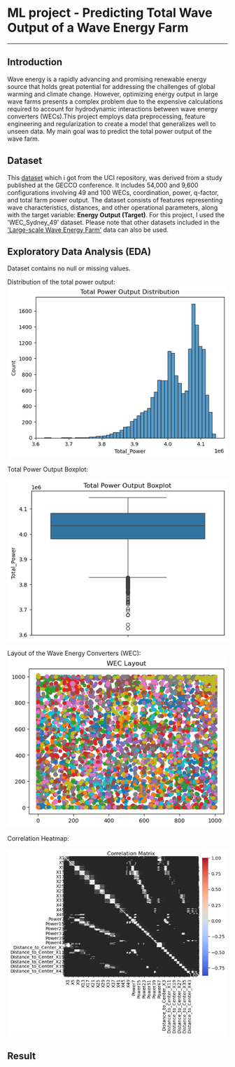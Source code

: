 # ML project - Predicting Total Wave Output of a Wave Energy Farm

---

## **Introduction**
Wave energy is a rapidly advancing and promising renewable energy source that holds great potential for addressing the challenges of global warming and climate change. However, optimizing energy output in large wave farms presents a complex problem due to the expensive calculations required to account for hydrodynamic interactions between wave energy converters (WECs).This project employs data preprocessing, feature engineering and regularization to create a model that generalizes well to unseen data. My main goal was to predict the total power output of the wave farm.


## **Dataset**
This [dataset](https://archive.ics.uci.edu/dataset/882/large-scale+wave+energy+farm) which i got from  the UCI repository, was derived from a study published at the GECCO conference. It includes 54,000 and 9,600 configurations involving 49 and 100 WECs, coordination, power, q-factor, and total farm power output. The dataset consists of features representing wave characteristics, distances, and other operational parameters, along with the target variable: **Energy Output (Target)**. For this project, I used the 'WEC_Sydney_49' dataset. Please note that other datasets included in the ['Large-scale Wave Energy Farm'](https://archive.ics.uci.edu/dataset/882/large-scale+wave+energy+farm) data can also be used. 


## **Exploratory Data Analysis (EDA)**
Dataset contains no null or missing values.

Distribution of the total power output:
![output_16_1](EDA/output_16_1.png)


Total Power Output Boxplot:

![output_19_1](EDA/output_19_1.png)


Layout of the Wave Energy Converters (WEC):
![output_25_0](EDA/output_25_0.png)

Correlation Heatmap:

![output_34_0](EDA/output_34_0.png)


## **Result**



